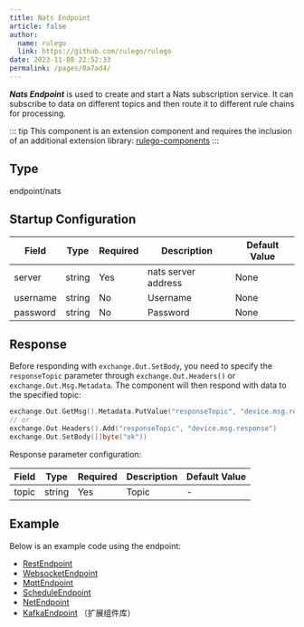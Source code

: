```yaml
---
title: Nats Endpoint
article: false
author: 
  name: rulego
  link: https://github.com/rulego/rulego
date: 2023-11-08 22:52:33
permalink: /pages/0a7ad4/
---
```


***Nats Endpoint*** <Badge text="v0.21.0+"/> is used to create and start a Nats subscription service. It can subscribe to data on different topics and then route it to different rule chains for processing.

::: tip
This component is an extension component and requires the inclusion of an additional extension library: [rulego-components](https://github.com/rulego/rulego-components)
:::

## Type

endpoint/nats

## Startup Configuration

| Field    | Type   | Required | Description         | Default Value |
|----------|--------|----------|---------------------|---------------|
| server   | string | Yes      | nats server address | None          |
| username | string | No       | Username            | None          |
| password | string | No       | Password            | None          |



## Response

Before responding with `exchange.Out.SetBody`, you need to specify the `responseTopic` parameter through `exchange.Out.Headers()` or `exchange.Out.Msg.Metadata`. The component will then respond with data to the specified topic:

```go
exchange.Out.GetMsg().Metadata.PutValue("responseTopic", "device.msg.response")
// or
exchange.Out.Headers().Add("responseTopic", "device.msg.response")
exchange.Out.SetBody([]byte("ok"))
```

Response parameter configuration:

| Field     | Type   | Required | Description | Default Value |
|-----------|--------|----------|-------------|---------------|
| topic     | string | Yes      | Topic       | -             |

## Example

Below is an example code using the endpoint:
- [RestEndpoint](https://github.com/rulego/rulego/tree/main/examples/http_endpoint/http_endpoint.go)
- [WebsocketEndpoint](https://github.com/rulego/rulego/tree/main/endpoint/websocket/websocket_test.go)
- [MqttEndpoint](https://github.com/rulego/rulego/tree/main/endpoint/mqtt/mqtt_test.go)
- [ScheduleEndpoint](https://github.com/rulego/rulego/tree/main/endpoint/schedule/schedule_test.go)
- [NetEndpoint](https://github.com/rulego/rulego-components/blob/main/endpoint/net/net_test.go)
- [KafkaEndpoint](https://github.com/rulego/rulego-components/blob/main/endpoint/kafka/kafka_test.go) （扩展组件库）
